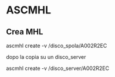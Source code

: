 # ASCMHL

## Crea MHL

ascmhl create -v /disco_spola/A002R2EC

dopo la copia su un disco_server

ascmhl create -v /disco_server/A002R2EC
